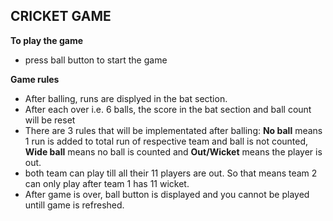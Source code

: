 ## CRICKET GAME

**To play the game**
- press ball button to start the game

**Game rules**
- After balling, runs are displyed in the bat section.
- After each over i.e. 6 balls, the score in the bat section and ball count will be reset
- There are 3 rules that will be implementated after balling: **No ball** means 1 run is added to total run of respective team and ball is not counted, **Wide ball** means no ball is counted and **Out/Wicket** means the player is out.
- both team can play till all their 11 players are out. So that means team 2 can only play after team 1 has 11 wicket.
- After game is over, ball button is displayed and you cannot be played untill game is refreshed.